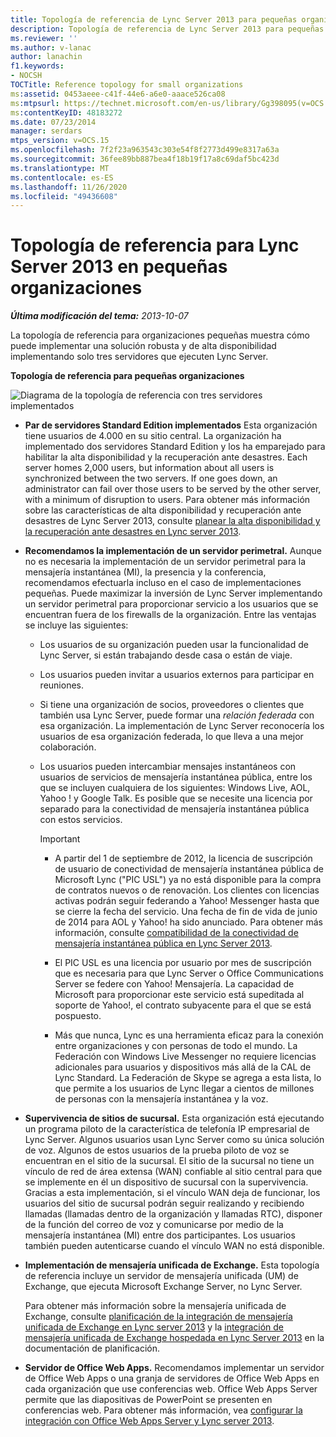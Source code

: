 ```yaml
---
title: Topología de referencia de Lync Server 2013 para pequeñas organizaciones
description: Topología de referencia de Lync Server 2013 para pequeñas organizaciones.
ms.reviewer: ''
ms.author: v-lanac
author: lanachin
f1.keywords:
- NOCSH
TOCTitle: Reference topology for small organizations
ms:assetid: 0453aeee-c41f-44e6-a6e0-aaace526ca08
ms:mtpsurl: https://technet.microsoft.com/en-us/library/Gg398095(v=OCS.15)
ms:contentKeyID: 48183272
ms.date: 07/23/2014
manager: serdars
mtps_version: v=OCS.15
ms.openlocfilehash: 7f2f23a963543c303e54f8f2773d499e8317a63a
ms.sourcegitcommit: 36fee89bb887bea4f18b19f17a8c69daf5bc423d
ms.translationtype: MT
ms.contentlocale: es-ES
ms.lasthandoff: 11/26/2020
ms.locfileid: "49436608"
---
```

# <a name="reference-topology-for-lync-server-2013-in-small-organizations"></a>Topología de referencia para Lync Server 2013 en pequeñas organizaciones

<div data-xmlns="http://www.w3.org/1999/xhtml">

<div class="topic" data-xmlns="http://www.w3.org/1999/xhtml" data-msxsl="urn:schemas-microsoft-com:xslt" data-cs="https://msdn.microsoft.com/">

<div data-asp="https://msdn2.microsoft.com/asp">



</div>

<div id="mainSection">

<div id="mainBody">

<span> </span>

_**Última modificación del tema:** 2013-10-07_

La topología de referencia para organizaciones pequeñas muestra cómo puede implementar una solución robusta y de alta disponibilidad implementando solo tres servidores que ejecuten Lync Server.

**Topología de referencia para pequeñas organizaciones**

![Diagrama de la topología de referencia con tres servidores implementados](images/Gg398095.25196d0d-dd07-451b-83ba-94c0ddf59030(OCS.15).jpg "Diagrama de la topología de referencia con tres servidores implementados")

  - **Par de servidores Standard Edition implementados**    Esta organización tiene usuarios de 4.000 en su sitio central. La organización ha implementado dos servidores Standard Edition y los ha emparejado para habilitar la alta disponibilidad y la recuperación ante desastres. Each server homes 2,000 users, but information about all users is synchronized between the two servers. If one goes down, an administrator can fail over those users to be served by the other server, with a minimum of disruption to users. Para obtener más información sobre las características de alta disponibilidad y recuperación ante desastres de Lync Server 2013, consulte [planear la alta disponibilidad y la recuperación ante desastres en Lync server 2013](lync-server-2013-planning-for-high-availability-and-disaster-recovery.md).

  - **Recomendamos la implementación de un servidor perimetral.**   Aunque no es necesaria la implementación de un servidor perimetral para la mensajería instantánea (MI), la presencia y la conferencia, recomendamos efectuarla incluso en el caso de implementaciones pequeñas. Puede maximizar la inversión de Lync Server implementando un servidor perimetral para proporcionar servicio a los usuarios que se encuentran fuera de los firewalls de la organización. Entre las ventajas se incluye las siguientes:
    
      - Los usuarios de su organización pueden usar la funcionalidad de Lync Server, si están trabajando desde casa o están de viaje.
    
      - Los usuarios pueden invitar a usuarios externos para participar en reuniones.
    
      - Si tiene una organización de socios, proveedores o clientes que también usa Lync Server, puede formar una *relación federada* con esa organización. La implementación de Lync Server reconocería los usuarios de esa organización federada, lo que lleva a una mejor colaboración.
    
      - Los usuarios pueden intercambiar mensajes instantáneos con usuarios de servicios de mensajería instantánea pública, entre los que se incluyen cualquiera de los siguientes: Windows Live, AOL, Yahoo \! y Google Talk. Es posible que se necesite una licencia por separado para la conectividad de mensajería instantánea pública con estos servicios.
        
        <div>
        

        > [!IMPORTANT]  
        > <UL>
        > <LI>
        > <P>A partir del 1 de septiembre de 2012, la licencia de suscripción de usuario de conectividad de mensajería instantánea pública de Microsoft Lync ("PIC USL") ya no está disponible para la compra de contratos nuevos o de renovación. Los clientes con licencias activas podrán seguir federando a Yahoo! Messenger hasta que se cierre la fecha del servicio. Una fecha de fin de vida de junio de 2014 para AOL y Yahoo! ha sido anunciado. Para obtener más información, consulte <A href="lync-server-2013-support-for-public-instant-messenger-connectivity.md">compatibilidad de la conectividad de mensajería instantánea pública en Lync Server 2013</A>.</P>
        > <LI>
        > <P>El PIC USL es una licencia por usuario por mes de suscripción que es necesaria para que Lync Server o Office Communications Server se federe con Yahoo! Mensajería. La capacidad de Microsoft para proporcionar este servicio está supeditada al soporte de Yahoo!, el contrato subyacente para el que se está pospuesto.</P>
        > <LI>
        > <P>Más que nunca, Lync es una herramienta eficaz para la conexión entre organizaciones y con personas de todo el mundo. La Federación con Windows Live Messenger no requiere licencias adicionales para usuarios y dispositivos más allá de la CAL de Lync Standard. La Federación de Skype se agrega a esta lista, lo que permite a los usuarios de Lync llegar a cientos de millones de personas con la mensajería instantánea y la voz.</P></LI></UL>

        
        </div>

  - **Supervivencia de sitios de sucursal.**   Esta organización está ejecutando un programa piloto de la característica de telefonía IP empresarial de Lync Server. Algunos usuarios usan Lync Server como su única solución de voz. Algunos de estos usuarios de la prueba piloto de voz se encuentran en el sitio de la sucursal. El sitio de la sucursal no tiene un vínculo de red de área extensa (WAN) confiable al sitio central para que se implemente en él un dispositivo de sucursal con la supervivencia. Gracias a esta implementación, si el vínculo WAN deja de funcionar, los usuarios del sitio de sucursal podrán seguir realizando y recibiendo llamadas (llamadas dentro de la organización y llamadas RTC), disponer de la función del correo de voz y comunicarse por medio de la mensajería instantánea (MI) entre dos participantes. Los usuarios también pueden autenticarse cuando el vínculo WAN no está disponible.

  - **Implementación de mensajería unificada de Exchange.** Esta topología de referencia incluye un servidor de mensajería unificada (UM) de Exchange, que ejecuta Microsoft Exchange Server, no Lync Server.
    
    Para obtener más información sobre la mensajería unificada de Exchange, consulte [planificación de la integración de mensajería unificada de Exchange en Lync server 2013](lync-server-2013-planning-for-exchange-unified-messaging-integration.md) y la [integración de mensajería unificada de Exchange hospedada en Lync Server 2013](lync-server-2013-hosted-exchange-unified-messaging-integration.md) en la documentación de planificación.

  - **Servidor de Office Web Apps.** Recomendamos implementar un servidor de Office Web Apps o una granja de servidores de Office Web Apps en cada organización que use conferencias web. Office Web Apps Server permite que las diapositivas de PowerPoint se presenten en conferencias web. Para obtener más información, vea [configurar la integración con Office Web Apps Server y Lync server 2013](lync-server-2013-enabling-office-web-apps-server-and-lync-server-2013.md).

</div>

<span> </span>

</div>

</div>

</div>

